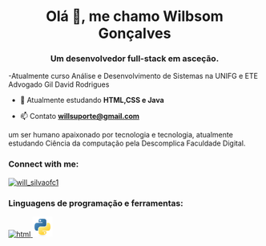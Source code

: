 <h1 align="center">Olá 👋, me chamo Wilbsom Gonçalves</h1>
<h3 align="center">Um desenvolvedor full-stack em asceção.</h3>

-Atualmente curso Análise e Desenvolvimento de Sistemas na UNIFG e ETE Advogado Gil David Rodrigues


- 🌱 Atualmente estudando **HTML,CSS e Java**

- 📫 Contato **willsuporte@gmail.com**

um ser humano apaixonado por tecnologia e tecnologia, atualmente estudando Ciência da computação pela Descomplica Faculdade Digital.
  

<h3 align="left">Connect with me:</h3>
<p align="left">
<a href="https://instagram.com/will_silvaofc1" target="blank"><img align="center" src="https://raw.githubusercontent.com/rahuldkjain/github-profile-readme-generator/master/src/images/icons/Social/instagram.svg" alt="will_silvaofc1" height="30" width="40" /></a>
</p>

<h3 align="left">Linguagens de programação e ferramentas:</h3>
<p align="left"> <a href="https://upload.wikimedia.org/wikipedia/commons/6/61/HTML5_logo_and_wordmark.svg" target="_blank" rel="noreferrer"> <img src="https://upload.wikimedia.org/wikipedia/commons/6/61/HTML5_logo_and_wordmark.svg" alt="html" width="40" height="40"/> </a> </a> <a href="https://www.python.org" target="_blank" rel="noreferrer"> <img src="https://raw.githubusercontent.com/devicons/devicon/master/icons/python/python-original.svg" alt="python" width="40" height="40"/> </a> </p>

